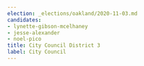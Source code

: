 ```yaml
---
election: _elections/oakland/2020-11-03.md
candidates:
- lynette-gibson-mcelhaney
- jesse-alexander
- noel-pico
title: City Council District 3
label: City Council
---
```

